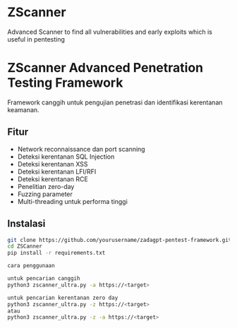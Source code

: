 # ZScanner
Advanced Scanner to find all vulnerabilities and early exploits which is useful in pentesting

# ZScanner Advanced Penetration Testing Framework

Framework canggih untuk pengujian penetrasi dan identifikasi kerentanan keamanan.

## Fitur

- Network reconnaissance dan port scanning
- Deteksi kerentanan SQL Injection
- Deteksi kerentanan XSS
- Deteksi kerentanan LFI/RFI
- Deteksi kerentanan RCE
- Penelitian zero-day
- Fuzzing parameter
- Multi-threading untuk performa tinggi

## Instalasi

```bash
git clone https://github.com/yourusername/zadagpt-pentest-framework.git
cd ZSCanner
pip install -r requirements.txt

cara penggunaan

untuk pencarian canggih
python3 zscanner_ultra.py -a https://<target>

untuk pencarian kerentanan zero day
python3 zscanner_ultra.py -z https://<target>
atau
python3 zscanner_ultra.py -z -a https://<target>
